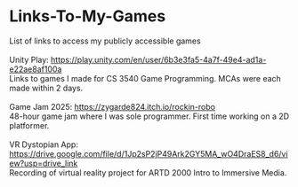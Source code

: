 # Links-To-My-Games
List of links to access my publicly accessible games</br>
</br>
Unity Play: https://play.unity.com/en/user/6b3e3fa5-4a7f-49e4-ad1a-e22ae8af100a </br>
Links to games I made for CS 3540 Game Programming. MCAs were each made within 2 days.</br>
</br>
Game Jam 2025: https://zygarde824.itch.io/rockin-robo </br>
48-hour game jam where I was sole programmer. First time working on a 2D platformer.</br>
</br>
VR Dystopian App: https://drive.google.com/file/d/1Jp2sP2jP49Ark2GY5MA_wO4DraES8_d6/view?usp=drive_link </br>
Recording of virtual reality project for ARTD 2000 Intro to Immersive Media.
</br>
